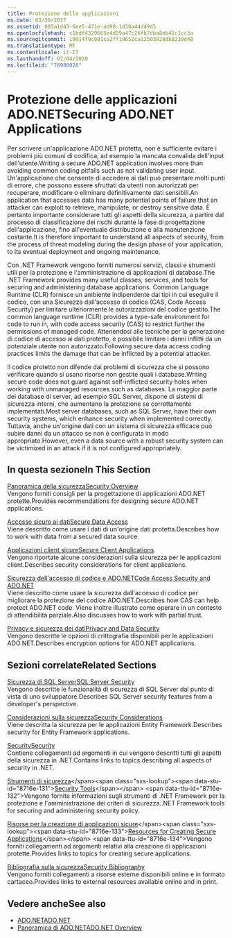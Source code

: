 ```yaml
---
title: Protezione delle applicazioni
ms.date: 03/30/2017
ms.assetid: 005a1d43-6ee5-471e-ad98-1d30a44d49d5
ms.openlocfilehash: c1bdf4329665e4d29a47c26fb7dba8eb41c1cc3a
ms.sourcegitcommit: 19014f9c081ca2ff19652ca12503828db8239d48
ms.translationtype: MT
ms.contentlocale: it-IT
ms.lasthandoff: 02/04/2020
ms.locfileid: "76980028"
---
```

# <a name="securing-adonet-applications"></a><span data-ttu-id="8716e-102">Protezione delle applicazioni ADO.NET</span><span class="sxs-lookup"><span data-stu-id="8716e-102">Securing ADO.NET Applications</span></span>
<span data-ttu-id="8716e-103">Per scrivere un'applicazione ADO.NET protetta, non è sufficiente evitare i problemi più comuni di codifica, ad esempio la mancata convalida dell'input dell'utente.</span><span class="sxs-lookup"><span data-stu-id="8716e-103">Writing a secure ADO.NET application involves more than avoiding common coding pitfalls such as not validating user input.</span></span> <span data-ttu-id="8716e-104">Un'applicazione che consente di accedere ai dati può presentare molti punti di errore, che possono essere sfruttati da utenti non autorizzati per recuperare, modificare o eliminare definitivamente dati sensibili.</span><span class="sxs-lookup"><span data-stu-id="8716e-104">An application that accesses data has many potential points of failure that an attacker can exploit to retrieve, manipulate, or destroy sensitive data.</span></span> <span data-ttu-id="8716e-105">È pertanto importante considerare tutti gli aspetti della sicurezza, a partire dal processo di classificazione dei rischi durante la fase di progettazione dell'applicazione, fino all'eventuale distribuzione e alla manutenzione costante.</span><span class="sxs-lookup"><span data-stu-id="8716e-105">It is therefore important to understand all aspects of security, from the process of threat modeling during the design phase of your application, to its eventual deployment and ongoing maintenance.</span></span>  
  
 <span data-ttu-id="8716e-106">Con .NET Framework vengono forniti numerosi servizi, classi e strumenti utili per la protezione e l'amministrazione di applicazioni di database.</span><span class="sxs-lookup"><span data-stu-id="8716e-106">The .NET Framework provides many useful classes, services, and tools for securing and administering database applications.</span></span> <span data-ttu-id="8716e-107">Common Language Runtime (CLR) fornisce un ambiente indipendente dai tipi in cui eseguire il codice, con una Sicurezza dall'accesso di codice (CAS, Code Access Security) per limitare ulteriormente le autorizzazioni del codice gestito.</span><span class="sxs-lookup"><span data-stu-id="8716e-107">The common language runtime (CLR) provides a type-safe environment for code to run in, with code access security (CAS) to restrict further the permissions of managed code.</span></span> <span data-ttu-id="8716e-108">Attenendosi alle tecniche per la generazione di codice di accesso ai dati protetto, è possibile limitare i danni inflitti da un potenziale utente non autorizzato.</span><span class="sxs-lookup"><span data-stu-id="8716e-108">Following secure data access coding practices limits the damage that can be inflicted by a potential attacker.</span></span>  
  
 <span data-ttu-id="8716e-109">Il codice protetto non difende dai problemi di sicurezza che si possono verificare quando si usano risorse non gestite quali i database.</span><span class="sxs-lookup"><span data-stu-id="8716e-109">Writing secure code does not guard against self-inflicted security holes when working with unmanaged resources such as databases.</span></span> <span data-ttu-id="8716e-110">La maggior parte dei database di server, ad esempio SQL Server, dispone di sistemi di sicurezza interni, che aumentano la protezione se correttamente implementati.</span><span class="sxs-lookup"><span data-stu-id="8716e-110">Most server databases, such as SQL Server, have their own security systems, which enhance security when implemented correctly.</span></span> <span data-ttu-id="8716e-111">Tuttavia, anche un'origine dati con un sistema di sicurezza efficace può subire danni da un attacco se non è configurata in modo appropriato.</span><span class="sxs-lookup"><span data-stu-id="8716e-111">However, even a data source with a robust security system can be victimized in an attack if it is not configured appropriately.</span></span>  
  
## <a name="in-this-section"></a><span data-ttu-id="8716e-112">In questa sezione</span><span class="sxs-lookup"><span data-stu-id="8716e-112">In This Section</span></span>  
 [<span data-ttu-id="8716e-113">Panoramica della sicurezza</span><span class="sxs-lookup"><span data-stu-id="8716e-113">Security Overview</span></span>](security-overview.md)  
 <span data-ttu-id="8716e-114">Vengono forniti consigli per la progettazione di applicazioni ADO.NET protette.</span><span class="sxs-lookup"><span data-stu-id="8716e-114">Provides recommendations for designing secure ADO.NET applications.</span></span>  
  
 [<span data-ttu-id="8716e-115">Accesso sicuro ai dati</span><span class="sxs-lookup"><span data-stu-id="8716e-115">Secure Data Access</span></span>](secure-data-access.md)  
 <span data-ttu-id="8716e-116">Viene descritto come usare i dati di un'origine dati protetta.</span><span class="sxs-lookup"><span data-stu-id="8716e-116">Describes how to work with data from a secured data source.</span></span>  
  
 [<span data-ttu-id="8716e-117">Applicazioni client sicure</span><span class="sxs-lookup"><span data-stu-id="8716e-117">Secure Client Applications</span></span>](secure-client-applications.md)  
 <span data-ttu-id="8716e-118">Vengono riportate alcune considerazioni sulla sicurezza per le applicazioni client.</span><span class="sxs-lookup"><span data-stu-id="8716e-118">Describes security considerations for client applications.</span></span>  
  
 [<span data-ttu-id="8716e-119">Sicurezza dell'accesso di codice e ADO.NET</span><span class="sxs-lookup"><span data-stu-id="8716e-119">Code Access Security and ADO.NET</span></span>](code-access-security.md)  
 <span data-ttu-id="8716e-120">Viene descritto come usare la sicurezza dall'accesso di codice per migliorare la protezione del codice ADO.NET.</span><span class="sxs-lookup"><span data-stu-id="8716e-120">Describes how CAS can help protect ADO.NET code.</span></span> <span data-ttu-id="8716e-121">Viene inoltre illustrato come operare in un contesto di attendibilità parziale.</span><span class="sxs-lookup"><span data-stu-id="8716e-121">Also discusses how to work with partial trust.</span></span>  
  
 [<span data-ttu-id="8716e-122">Privacy e sicurezza dei dati</span><span class="sxs-lookup"><span data-stu-id="8716e-122">Privacy and Data Security</span></span>](privacy-and-data-security.md)  
 <span data-ttu-id="8716e-123">Vengono descritte le opzioni di crittografia disponibili per le applicazioni ADO.NET.</span><span class="sxs-lookup"><span data-stu-id="8716e-123">Describes encryption options for ADO.NET applications.</span></span>  
  
## <a name="related-sections"></a><span data-ttu-id="8716e-124">Sezioni correlate</span><span class="sxs-lookup"><span data-stu-id="8716e-124">Related Sections</span></span>  
 [<span data-ttu-id="8716e-125">Sicurezza di SQL Server</span><span class="sxs-lookup"><span data-stu-id="8716e-125">SQL Server Security</span></span>](./sql/sql-server-security.md)  
 <span data-ttu-id="8716e-126">Vengono descritte le funzionalità di sicurezza di SQL Server dal punto di vista di uno sviluppatore.</span><span class="sxs-lookup"><span data-stu-id="8716e-126">Describes SQL Server security features from a developer's perspective.</span></span>  
  
 [<span data-ttu-id="8716e-127">Considerazioni sulla sicurezza</span><span class="sxs-lookup"><span data-stu-id="8716e-127">Security Considerations</span></span>](./ef/security-considerations.md)  
 <span data-ttu-id="8716e-128">Viene descritta la sicurezza per le applicazioni Entity Framework.</span><span class="sxs-lookup"><span data-stu-id="8716e-128">Describes security for Entity Framework applications.</span></span>  
  
 [<span data-ttu-id="8716e-129">Security</span><span class="sxs-lookup"><span data-stu-id="8716e-129">Security</span></span>](../../../standard/security/index.md)  
 <span data-ttu-id="8716e-130">Contiene collegamenti ad argomenti in cui vengono descritti tutti gli aspetti della sicurezza in .NET.</span><span class="sxs-lookup"><span data-stu-id="8716e-130">Contains links to topics describing all aspects of security in .NET.</span></span>  
  
 <span data-ttu-id="8716e-131">[Strumenti di sicurezza](https://docs.microsoft.com/previous-versions/visualstudio/visual-studio-2008/7w3fd0wb(v=vs.90))</span><span class="sxs-lookup"><span data-stu-id="8716e-131">[Security Tools](https://docs.microsoft.com/previous-versions/visualstudio/visual-studio-2008/7w3fd0wb(v=vs.90))</span></span>  
 <span data-ttu-id="8716e-132">Vengono fornite informazioni sugli strumenti di .NET Framework per la protezione e l'amministrazione dei criteri di sicurezza.</span><span class="sxs-lookup"><span data-stu-id="8716e-132">.NET Framework tools for securing and administering security policy.</span></span>  
  
 <span data-ttu-id="8716e-133">[Risorse per la creazione di applicazioni sicure](https://docs.microsoft.com/previous-versions/visualstudio/visual-studio-2010/ms165101(v=vs.100))</span><span class="sxs-lookup"><span data-stu-id="8716e-133">[Resources for Creating Secure Applications](https://docs.microsoft.com/previous-versions/visualstudio/visual-studio-2010/ms165101(v=vs.100))</span></span>  
 <span data-ttu-id="8716e-134">Vengono forniti collegamenti ad argomenti relativi alla creazione di applicazioni protette.</span><span class="sxs-lookup"><span data-stu-id="8716e-134">Provides links to topics for creating secure applications.</span></span>  
  
 [<span data-ttu-id="8716e-135">Bibliografia sulla sicurezza</span><span class="sxs-lookup"><span data-stu-id="8716e-135">Security Bibliography</span></span>](/visualstudio/ide/securing-applications)  
 <span data-ttu-id="8716e-136">Vengono forniti collegamenti a risorse esterne disponibili online e in formato cartaceo.</span><span class="sxs-lookup"><span data-stu-id="8716e-136">Provides links to external resources available online and in print.</span></span>  
  
## <a name="see-also"></a><span data-ttu-id="8716e-137">Vedere anche</span><span class="sxs-lookup"><span data-stu-id="8716e-137">See also</span></span>

- [<span data-ttu-id="8716e-138">ADO.NET</span><span class="sxs-lookup"><span data-stu-id="8716e-138">ADO.NET</span></span>](index.md)
- [<span data-ttu-id="8716e-139">Panoramica di ADO.NET</span><span class="sxs-lookup"><span data-stu-id="8716e-139">ADO.NET Overview</span></span>](ado-net-overview.md)

